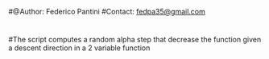 #@Author: Federico Pantini
#Contact: fedpa35@gmail.com
#
#The script computes a random alpha step that decrease the function given a descent direction in a 2 variable function
#
